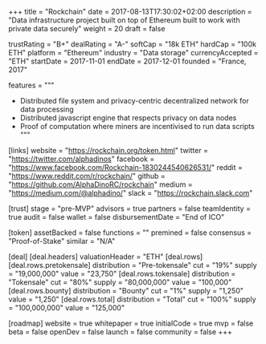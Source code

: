 +++
title = "Rockchain"
date = 2017-08-13T17:30:02+02:00
description = "Data infrastructure project built on top of Ethereum built to work with private data securely"
weight = 20
draft = false

trustRating = "B+"
dealRating = "A-"
softCap = "18k ETH"
hardCap = "100k ETH"
platform = "Ethereum"
industry = "Data storage"
currencyAccepted = "ETH"
startDate = 2017-11-01
endDate = 2017-12-01
founded = "France, 2017"

features = """
- Distributed file system and privacy-centric decentralized network for data processing
- Distributed javascript engine that respects privacy on data nodes
- Proof of computation where miners are incentivised to run data scripts
"""

[links]
  website = "https://rockchain.org/token.html"
  twitter = "https://twitter.com/alphadinos"
  facebook = "https://www.facebook.com/Rockchain-1830244540626531/"
  reddit = "https://www.reddit.com/r/rockchain/"
  github = "https://github.com/AlphaDinoRC/rockchain"
  medium = "https://medium.com/@alphadino/"
  slack = "https://rockchain.slack.com"
  

[trust]
  stage = "pre-MVP"
  advisors = true
  partners = false
  teamIdentity = true
  audit = false
  wallet = false
  disbursementDate = "End of ICO"

[token]
  assetBacked = false
  functions = ""
  premined = false
  consensus = "Proof-of-Stake"
  similar = "N/A"

[deal]
  [deal.headers]
    valuationHeader = "ETH"
  [deal.rows]
    [deal.rows.pretokensale]
      distribution = "Pre-tokensale"
      cut = "19%"
      supply = "19,000,000"
      value = "23,750"
    [deal.rows.tokensale]
      distribution = "Tokensale"
      cut = "80%"
      supply = "80,000,000"
      value = "100,000"
    [deal.rows.bounty]
      distribution = "Bounty"
      cut = "1%"
      supply = "1,250"
      value = "1,250"
    [deal.rows.total]
      distribution = "Total"
      cut = "100%"
      supply = "100,000,000"
      value = "125,000"

[roadmap]
  website = true
  whitepaper = true
  initialCode = true
  mvp = false
  beta = false
  openDev = false
  launch = false
  community = false
+++
